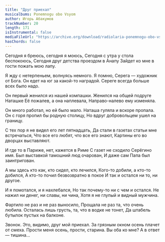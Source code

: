 ```yaml
---
title: "Друг приехал"
musicalbums: Ponemnogu obo Vsyom
author: Игорь Абакумов
trackNumber: 20
length: 171
isInstrumental: false
mediaFileUrl: "https://archive.org/download/radiolaria-ponemnogu-obo-vsyom/20-drug_priehal.mp3"
hasChords: false
---
```


Сегодня я бреюсь, сегодня я моюсь,
Сегодня с утра у стола беспокоюсь,
Сегодня друг детства проездом в Анапу
Зайдет ко мне в гости пожать мою лапу.

Я жду с нетерпеньем, волнуясь немного.
Я помню, Серега — художник от Бога.
Он едет на юг за какой-то наградой.
Сереге всегда больше всех было надо.

Он первый женился из нашей компашки.
Женился на общей подруге Наташке
Её пожалев, а она наплевала,
Направо-налево ему изменяла.

Он много работал, но ей было мало.
Наташа гуляла и вскоре пропала.
Он с горя пропил бы родную столицу,
Но вдруг добровольцем ушел на границу.

С тех пор я не видел его лет пятнадцать,
Да стали в газетах статьи мне встречаться,
Что все его любят, что все его знают,
Картины его во дворцах выставляют.

И где то в Париже, нет, кажется в Риме
С газет не сходило Серёгино имя.
Был выставкой тамошний люд очарован,
И даже сам Папа был заинтригован.

А мы здесь кто как, кто сидел, кто лечился,
Кого-то добили, а кто-то добился,
А кто-то почил безвозвратно в покое
И так и остался ни то, ни другое.

И я помотался, и я нахлебался,
Но так почему-то ни с чем и остался.
Не нажил ни денег, ни славы, ни чина,
Хотя я не глупый и видный мужчина.

Фартило не раз и не раз выносило,
Прощала не раз та, что очень любила.
Осталась лишь грусть, та, что в водке не тонет,
Да штабель бутылок пустых на балконе.

Звонок. Это, видимо, друг мой  приехал.
За грязным окном осень плачет от смеха.
Прости меня осень, прости, старина.
Вы оба ко мне? А в ответ — тишина…
